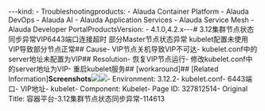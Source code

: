 ---kind:   - Troubleshootingproducts:    - Alauda Container Platform   - Alauda DevOps   - Alauda AI   - Alauda Application Services   - Alauda Service Mesh   - Alauda Developer PortalProductsVersion:   - 4.1.0,4.2.x---<!-- A type of document that involves encountering a fault, diag...it, performing root cause analysis, and providing solutions. --># 3.12集群节点状态同步异常VIP6443端口连接超时 部分Master节点状态异常 kubelet配置未使用VIP导致部分节点正常## Cause- VIP节点关机导致VIP不可达- kubelet.conf中的server地址未配置为VIP## Resolution- 恢复VIP节点运行- 修改kubelet.conf中的server地址为VIP- 重启kubelet服务## [workaround]## [Related Information]**Screenshots**![](assets/rong-qi-ping-tai-3-12ji-qun-jie-dian-zhuang-tai-tong-bu-yi-chang-114613/mceclip0_1754538977323_ogo2k.png)![](assets/rong-qi-ping-tai-3-12ji-qun-jie-dian-zhuang-tai-tong-bu-yi-chang-114613/mceclip1_1754547616331_imjck.png)- Environment: 3.12.2- kubelet.conf- 6443端口- VIP地址- kubelet- Component: Kubelet- Page ID: 327812514- Original Title: 容器平台-3.12集群节点状态同步异常-114613